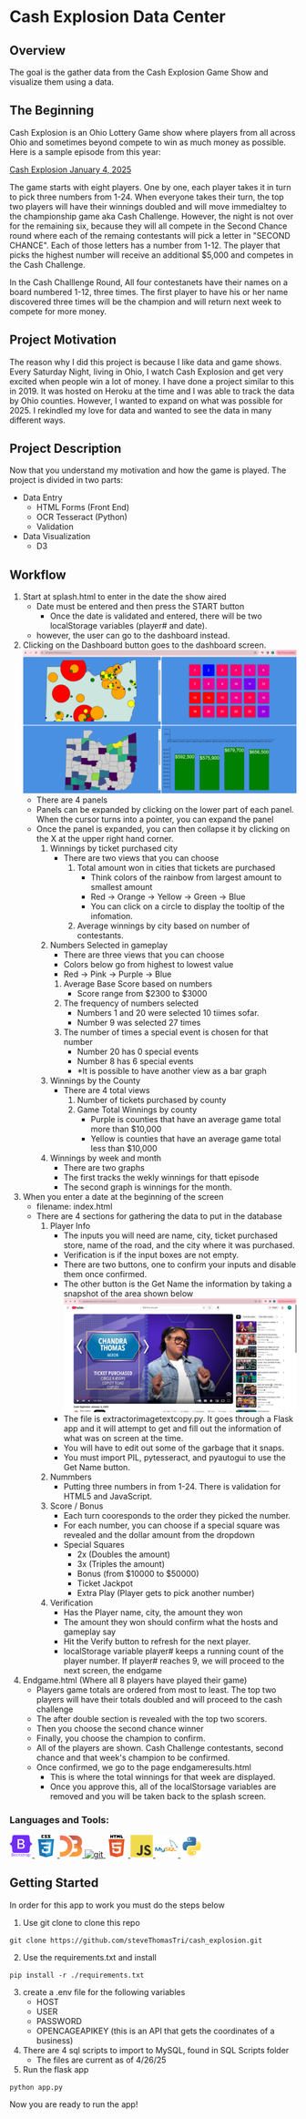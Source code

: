 # Cash Explosion Data Center

## Overview

The goal is the gather data from the Cash Explosion Game Show and visualize them using a data.

## The Beginning

Cash Explosion is an Ohio Lottery Game show where players from all across Ohio and sometimes beyond compete to win as much money as possible.  Here is a sample episode from this year:

[Cash Explosion January 4, 2025](https://www.youtube.com/watch?v=uHRV4Yi_p9o)

The game starts with eight players.  One by one, each player takes it in turn to pick three numbers from 1-24.  When everyone takes their turn, the top two players will have their winnings doubled and will move immedialtey to the championship game aka Cash Challenge.  However, the night is not over for the remaining six, because they will all compete in the Second Chance round where each of the remaing contestants will pick a letter in "SECOND CHANCE".  Each of those letters has a number from 1-12.  The player that picks the highest number will receive an additional $5,000 and competes in the Cash Challenge.

In the Cash Challlenge Round, All four contestanets have their names on a board numbered 1-12, three times.  The first player to have his or her name discovered three times will be the champion and will return next week to compete for more money.  

## Project Motivation

The reason why I did this project is because I like data and game shows.  Every Saturday Night, living in Ohio, I watch Cash Explosion and get very excited when people win a lot of money.  I have done a project similar to this in 2019.  It was hosted on Heroku at the time and I was able to track the data by Ohio counties.  However, I wanted to expand on what was possible for 2025.  I rekindled my love for data and wanted to see the data in many different ways.  

## Project Description

Now that you understand my motivation and how the game is played.  The project is divided in two parts:

- Data Entry
    - HTML Forms (Front End)
    - OCR Tesseract (Python)
    - Validation
- Data Visualization
    - D3

## Workflow
1. Start at splash.html to enter in the date the show aired
    - Date must be entered and then press the START button
        - Once the date is validated and entered, there will be two localStorage variables (player# and date).
    - however, the user can go to the dashboard instead.
2. Clicking on the Dashboard button goes to the dashboard screen.
![Cash Explosion Dashboard](images/dashboardexample.png)
    - There are 4 panels
    - Panels can be expanded by clicking on the lower part of each panel.  When the cursor turns into a pointer, you can expand the panel
    - Once the panel is expanded, you can then collapse it by clicking on the X at the upper right hand corner.
        1. Winnings by ticket purchased city
            - There are two views that you can choose
                1. Total amount won in cities that tickets are purchased
                    - Think colors of the rainbow from largest amount to smallest amount
                    - Red -> Orange -> Yellow -> Green -> Blue
                    - You can click on a circle to display the tooltip of the infomation.
                2. Average winnings by city based on number of contestants.
        2. Numbers Selected in gameplay
            - There are three views that you can choose
            - Colors below go from highest to lowest value
            - Red -> Pink -> Purple -> Blue
            1. Average Base Score based on numbers
                -   Score range from $2300 to $3000
            2. The frequency of numbers selected
                - Numbers 1 and 20 were selected 10 tiimes sofar.
                - Number 9 was selected 27 times
            3. The number of times a special event is chosen for that number
                - Number 20 has 0 special events
                - Number 8 has 6 special events
                - *It is possible to have another view as a bar graph
        3. Winnings by the County
            - There are 4 total views
                1. Number of tickets purchased by county
                2. Game Total Winnings by county
                    - Purple is counties that have an average game total more than $10,000
                    - Yellow is counties that have an average game total less than $10,000
        4. Winnings by week and month
            - There are two graphs
            - The first tracks the wekly winnings for thatt episode
            - The second graph is winnings for the month.
3. When you enter a date at the beginning of the screen
    - filename: index.html
    - There are 4 sections for gathering the data to put in the database
        1. Player Info
            - The inputs you will need are name, city, ticket purchased store, name of the road, and the city where it was purchased.
            - Verification is if the input boxes are not empty.
            -  There are two buttons, one to confirm your inputs and disable them once confirmed.
            - The other button is the Get Name the information by taking a snapshot of the area shown below
            ![Tesseract Area](images/tesseractexample.png)
            - The file is extractorimagetextcopy.py.  It goes through a Flask app and it will attempt to get and fill out the information of what was on screen at the time.
            - You will have to edit out some of the garbage that it snaps.  
            - You must import PIL, pytesseract, and pyautogui to use the Get Name button.
        2. Nummbers
            - Putting three numbers in from 1-24.  There is validation for HTML5 and JavaScript.
        3. Score / Bonus
            - Each turn cooresponds to the order they picked the number.
            - For each number, you can choose if a special square was revealed and the dollar amount from the dropdown
            - Special Squares
                - 2x (Doubles the amount)
                - 3x (Triples the amount)
                - Bonus (from $10000 to $50000)
                - Ticket Jackpot
                - Extra Play (Player gets to pick another number)
        4. Verification
            - Has the Player name, city, the amount they won
            - The amount they won should confirm what the hosts and gameplay say
            - Hit the Verify button to refresh for the next player.
            - localStorage variable player# keeps a running count of the player number.  If player# reaches 9, we will proceed to the next screen, the endgame
4. Endgame.html (Where all 8 players have played their game)
    - Players game totals are ordered from most to least.  The top two players will have their totals doubled and will proceed to the cash challenge
    - The after double section is revealed with the top two scorers.
    - Then you choose the second chance winner
    - Finally, you choose the champion to confirm.
    - All of the players are shown.  Cash Challenge contestants, second chance and that week's champion to be confirmed.
    - Once confirmed, we go to the page endgameresults.html
        - This is where the total winnings for that week are displayed.
        - Once you approve this, all of the localStorsage variables are removed and you will be taken back to the splash screen.

<h3 align="left">Languages and Tools:</h3>
<p align="left"> <a href="https://getbootstrap.com" target="_blank" rel="noreferrer"> <img src="https://raw.githubusercontent.com/devicons/devicon/master/icons/bootstrap/bootstrap-plain-wordmark.svg" alt="bootstrap" width="40" height="40"/> </a> <a href="https://www.w3schools.com/css/" target="_blank" rel="noreferrer"> <img src="https://raw.githubusercontent.com/devicons/devicon/master/icons/css3/css3-original-wordmark.svg" alt="css3" width="40" height="40"/> </a> <a href="https://d3js.org/" target="_blank" rel="noreferrer"> <img src="https://raw.githubusercontent.com/devicons/devicon/master/icons/d3js/d3js-original.svg" alt="d3js" width="40" height="40"/> </a> <a href="https://git-scm.com/" target="_blank" rel="noreferrer"> <img src="https://www.vectorlogo.zone/logos/git-scm/git-scm-icon.svg" alt="git" width="40" height="40"/> </a> <a href="https://www.w3.org/html/" target="_blank" rel="noreferrer"> <img src="https://raw.githubusercontent.com/devicons/devicon/master/icons/html5/html5-original-wordmark.svg" alt="html5" width="40" height="40"/> </a> <a href="https://developer.mozilla.org/en-US/docs/Web/JavaScript" target="_blank" rel="noreferrer"> <img src="https://raw.githubusercontent.com/devicons/devicon/master/icons/javascript/javascript-original.svg" alt="javascript" width="40" height="40"/> </a> <a href="https://www.mysql.com/" target="_blank" rel="noreferrer"> <img src="https://raw.githubusercontent.com/devicons/devicon/master/icons/mysql/mysql-original-wordmark.svg" alt="mysql" width="40" height="40"/> </a> <a href="https://www.python.org" target="_blank" rel="noreferrer"> <img src="https://raw.githubusercontent.com/devicons/devicon/master/icons/python/python-original.svg" alt="python" width="40" height="40"/> </a> </p>

## Getting Started

In order for this app to work you must do the steps below

1. Use git clone to clone this repo
```
git clone https://github.com/steveThomasTri/cash_explosion.git
```
2. Use the requirements.txt and install
```
pip install -r ./requirements.txt
```
3. create a .env file for the following variables
    - HOST
    - USER
    - PASSWORD
    - OPENCAGEAPIKEY (this is an API that gets the coordinates of a business)
4. There are 4 sql scripts to import to MySQL,  found in SQL Scripts folder
    - The files are current as of 4/26/25
5. Run the flask app
```
python app.py
```
Now you are ready to run the app!